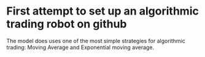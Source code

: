 # First attempt to set up an algorithmic trading robot on github 
 The model does uses one of the most simple strategies for algorithmic trading: Moving Average and Exponential moving average. 
